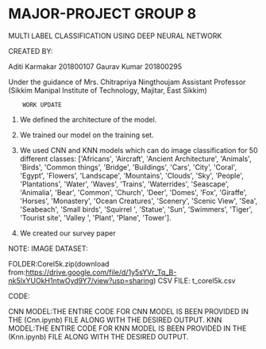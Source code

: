 # MAJOR-PROJECT GROUP 8

MULTI LABEL CLASSIFICATION USING DEEP NEURAL NETWORK

CREATED BY:

Aditi Karmakar		201800107
Gaurav Kumar		201800295

Under the guidance of 
Mrs. Chitrapriya Ningthoujam
Assistant Professor
(Sikkim Manipal Institute of Technology, Majitar, East Sikkim)

        WORK UPDATE
1) We defined the architecture of the model.

2) We trained our model on the training set.

3) We used CNN and KNN models which can do image classification for 50 different classes:
       ['Africans', 'Aircraft', 'Ancient Architecture',
       'Animals', 'Birds', 'Common things', 'Bridge', 'Buildings', 'Cars',
       'City', 'Coral', 'Egypt', 'Flowers', 'Landscape', 'Mountains', 'Clouds',
       'Sky', 'People', 'Plantations', 'Water', 'Waves', 'Trains',
       'Waterrides', 'Seascape', 'Animalia', 'Bear', 'Common', 'Church',
       'Deer', 'Domes', 'Fox', 'Giraffe', 'Horses', 'Monastery',
       'Ocean Creatures', 'Scenery', 'Scenic View', 'Sea', 'Seabeach',
       'Small birds', 'Squirrel ', 'Statue', 'Sun', 'Swimmers', 'Tiger',
       'Tourist site', 'Valley ', 'Plant', 'Plane', 'Tower'].

4) We created our survey paper


NOTE:
IMAGE DATASET:

FOLDER:Corel5k.zip(download from:https://drive.google.com/file/d/1y5sYVr_Tq_B-nk5lxYUOkH1ntwOyd9Y7/view?usp=sharing)
CSV FILE: t_corel5k.csv

CODE:

CNN MODEL:THE ENTIRE CODE FOR CNN MODEL IS BEEN PROVIDED IN THE (Cnn.ipynb) FILE ALONG WITH THE DESIRED OUTPUT.
KNN MODEL:THE ENTIRE CODE FOR KNN MODEL IS BEEN PROVIDED IN THE (Knn.ipynb) FILE ALONG WITH THE DESIRED OUTPUT.

